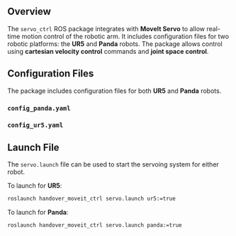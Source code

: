 ## Overview

The `servo_ctrl` ROS package integrates with **MoveIt Servo** to allow real-time motion control of the robotic arm. It includes configuration files for two robotic platforms: the **UR5** and **Panda** robots. The package allows control using **cartesian velocity control** commands and **joint space control**.


## Configuration Files

The package includes configuration files for both **UR5** and **Panda** robots.

### `config_panda.yaml`

### `config_ur5.yaml`


## Launch File

The `servo.launch` file can be used to start the servoing system for either robot.


To launch for **UR5**:

```bash
roslaunch handover_moveit_ctrl servo.launch ur5:=true
```

To launch for **Panda**:

```bash
roslaunch handover_moveit_ctrl servo.launch panda:=true
```